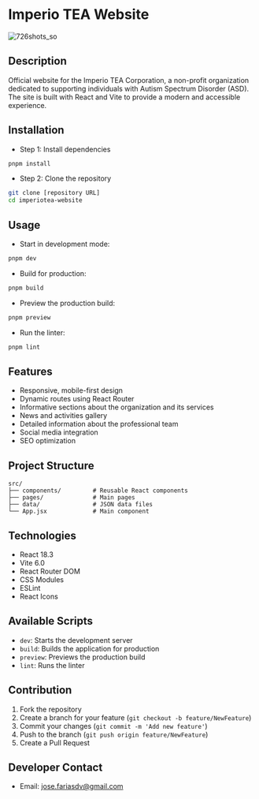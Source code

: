 # Imperio TEA Website

![726shots_so](https://github.com/user-attachments/assets/355e793d-1124-4081-b4b1-cb322cbbdedf)

## Description

Official website for the Imperio TEA Corporation, a non-profit organization dedicated to supporting individuals with Autism Spectrum Disorder (ASD). The site is built with React and Vite to provide a modern and accessible experience.

## Installation

- Step 1: Install dependencies

```sh
pnpm install
```

- Step 2: Clone the repository

```sh
git clone [repository URL]
cd imperiotea-website
```

## Usage

- Start in development mode:

```sh
pnpm dev
```

- Build for production:

```sh
pnpm build
```

- Preview the production build:

```sh
pnpm preview
```

- Run the linter:

```sh
pnpm lint
```

## Features

- Responsive, mobile-first design
- Dynamic routes using React Router
- Informative sections about the organization and its services
- News and activities gallery
- Detailed information about the professional team
- Social media integration
- SEO optimization

## Project Structure

```
src/
├── components/         # Reusable React components
├── pages/              # Main pages
├── data/               # JSON data files
└── App.jsx             # Main component
```

## Technologies

- React 18.3
- Vite 6.0
- React Router DOM
- CSS Modules
- ESLint
- React Icons

## Available Scripts

- `dev`: Starts the development server
- `build`: Builds the application for production
- `preview`: Previews the production build
- `lint`: Runs the linter

## Contribution

1. Fork the repository
2. Create a branch for your feature (`git checkout -b feature/NewFeature`)
3. Commit your changes (`git commit -m 'Add new feature'`)
4. Push to the branch (`git push origin feature/NewFeature`)
5. Create a Pull Request

## Developer Contact

- Email: jose.fariasdv@gmail.com
